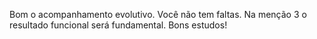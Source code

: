 Bom o acompanhamento evolutivo.
Você não tem faltas.
Na menção 3 o resultado funcional será fundamental.
Bons estudos!
